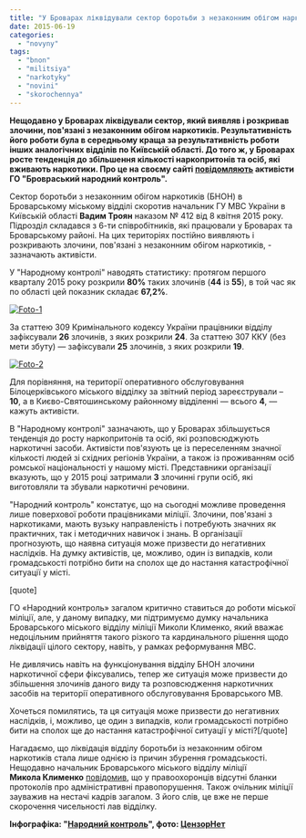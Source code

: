 ```yaml
---
title: "У Броварах ліквідували сектор боротьби з незаконним обігом наркотиків. Активісти б'ють на сполох!"
date: 2015-06-19
categories: 
  - "novyny"
tags: 
  - "bnon"
  - "militsiya"
  - "narkotyky"
  - "novini"
  - "skorochennya"
---
```


**Нещодавно у Броварах ліквідували сектор, який виявляв і розкривав злочини, пов'язані з незаконним обігом наркотиків. Результативність його роботи була в середньому краща за результативність роботи інших аналогічних відділів по Київській області. До того ж, у Броварах росте тенденція до збільшення кількості наркопритонів та осіб, які вживають наркотики. Про це на своєму сайті [повідомляють](http://nk.mybrovary.com/navishho-u-brovarah-likviduvali-viddil-po-borotbi-z-nezakonnim-obigom-narkotikiv/) активісти ГО "Бровраський народний контроль".**

Сектор боротьби з незаконним обігом наркотиків (БНОН) в Броварському міському відділі скоротив начальник ГУ МВС України в Київській області **Вадим Троян** наказом № 412 від 8 квітня 2015 року. Підрозділ складався з 6-ти співробітників, які працювали у Броварах та Броварському районі. На цих територіях постійно виявляють і розкривають злочини, пов'язані з незаконним обігом наркотиків, - зазначають активісти.

У "Народному контролі" наводять статистику: протягом першого кварталу 2015 року розкрили **80%** таких злочинів (**44** із **55**), в той час як по області цей показник складає **67,2%**.

[![Foto-1](https://mpz.brovary.org/wp-content/uploads/2015/06/Foto-1.jpg)](https://mpz.brovary.org/wp-content/uploads/2015/06/Foto-1.jpg)

За статтею 309 Кримінального кодексу України працівники відділу зафіксували **26** злочинів, з яких розкрили **24**. За статтею 307 ККУ (без мети збуту) — зафіксували **25** злочинів, з яких розкрили **19**.

[![Foto-2](https://mpz.brovary.org/wp-content/uploads/2015/06/Foto-2.jpg)](https://mpz.brovary.org/wp-content/uploads/2015/06/Foto-2.jpg)

Для порівняння, на території оперативного обслуговування Білоцерківського міського відділку за звітний період зареєстрували – **10**, а в Києво-Святошинському районному відділенні — всього **4**, — кажуть активісти.

В "Народному контролі" зазначають, що у Броварах збільшується тенденція до росту наркопритонів та осіб, які розповсюджують наркотичні засоби. Активісти пов'язують це із переселенням значної кількості людей зі східних регіонів України, а також із проживанням осіб ромської національності у нашому місті. Представники організації вказують, що у 2015 році затримали **3** злочинні групи осіб, які виготовляли та збували наркотичні речовини.

"Народний контроль" констатує, що на сьогодні можливе проведення лише поверхової роботи працівниками міліції. Злочини, пов'язані з наркотиками, мають вузьку направленість і потребують значних як практичних, так і методичних навичок і знань. В організації прогнозують, що наявна ситуація може призвести до негативних наслідків. На думку активістів, це, можливо, один із випадків, коли громадськості потрібно бити на сполох ще до настання катастрофічної ситуації у місті.

\[quote\]

ГО «Народний контроль» загалом критично ставиться до роботи міської міліції, але, у даному випадку, ми підтримуємо думку начальника Броварського міського відділу міліції Миколи Клименко, який вважає недоцільним прийняття такого різкого та кардинального рішення щодо ліквідації цілого сектору, навіть, у рамках реформування МВС.

Не дивлячись навіть на функціонування відділу БНОН злочини наркотичної сфери фіксувались, тепер же ситуація може призвести до збільшення злочинів даного виду та розповсюдження наркотичних засобів на території оперативного обслуговування Броварського МВ.

Хочеться помилятись, та ця ситуація може призвести до негативних наслідків, і, можливо, це один з випадків, коли громадськості потрібно бити на сполох ще до настання катастрофічної ситуації у місті?\[/quote\]

Нагадаємо, що ліквідація відділу боротьби із незаконним обігом наркотиків стала лише однією із причин збурення громадськості. Нещодавно начальник Броварського міського відділу міліції **Микола Клименко** [повідомив](https://mpz.brovary.org/u-militsiyi-poyasnyly-chomu-ne-vyrishuyetsya-problema-rozpyttya-alkogolyu-ta-kurinnya-v-gromadskyh-mistsyah/), що у правоохоронців відсутні бланки протоколів про адміністративні правопорушення. Також очільник міліції зауважив на нестачі кадрів загалом. З його слів, це вже не перше скорочення чисельності лав відділку.

**Інфографіка: "[Народний контроль](http://nk.mybrovary.com/navishho-u-brovarah-likviduvali-viddil-po-borotbi-z-nezakonnim-obigom-narkotikiv/)", фото: [ЦензорНет](http://censor.net.ua/photo_news/248085/selyane_pomogli_veselym_militsioneram_razobratsya_s_dvumya_gektarami_konopli_foto)**
